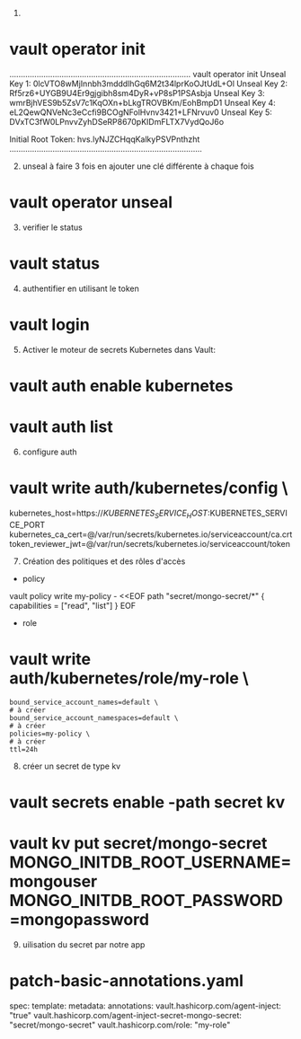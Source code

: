 1)

# vault operator init
................................................................................
 vault operator init
Unseal Key 1: 0lcVTO8wMjInnbh3mdddlhGq6M2t34lprKoOJtUdL+Ol
Unseal Key 2: Rf5rz6+UYGB9U4Er9gjgibh8sm4DyR+vP8sP1PSAsbja
Unseal Key 3: wmrBjhVES9b5ZsV7c1KqOXn+bLkgTROVBKm/EohBmpD1
Unseal Key 4: eL2QewQNVeNc3eCcfi9BCOgNFolHvnv3421+LFNrvuv0
Unseal Key 5: DVxTC3fW0LPnvvZyhDSeRP8670pKIDmFLTX7VydQoJ6o

Initial Root Token: hvs.lyNJZCHqqKalkyPSVPnthzht
.....................................................................................

2) unseal à faire 3 fois en ajouter une clé différente à chaque fois

# vault operator unseal 

3) verifier le status 

# vault status

4) authentifier en utilisant le token

# vault login 

5) Activer le moteur de secrets Kubernetes dans Vault:

# vault auth enable kubernetes
# vault auth list

6) configure auth

# vault write auth/kubernetes/config \
kubernetes_host=https://$KUBERNETES_SERVICE_HOST:$KUBERNETES_SERVICE_PORT \
kubernetes_ca_cert=@/var/run/secrets/kubernetes.io/serviceaccount/ca.crt \
token_reviewer_jwt=@/var/run/secrets/kubernetes.io/serviceaccount/token

7) Création des politiques et des rôles d'accès
* policy

vault policy write my-policy - <<EOF
path "secret/mongo-secret/*" {
capabilities = ["read", "list"]
}
EOF 

* role
# vault write auth/kubernetes/role/my-role \
    bound_service_account_names=default \                                                 # à créer
    bound_service_account_namespaces=default \                                            # à créer
    policies=my-policy \                                                                  # à créer
    ttl=24h

8) créer un secret de type kv

# vault secrets enable -path secret kv
# vault kv put secret/mongo-secret MONGO_INITDB_ROOT_USERNAME=mongouser MONGO_INITDB_ROOT_PASSWORD=mongopassword

9) uilisation du secret par notre app

# patch-basic-annotations.yaml
spec:
  template:
    metadata:
      annotations:
        vault.hashicorp.com/agent-inject: "true"
        vault.hashicorp.com/agent-inject-secret-mongo-secret: "secret/mongo-secret"
        vault.hashicorp.com/role: "my-role"